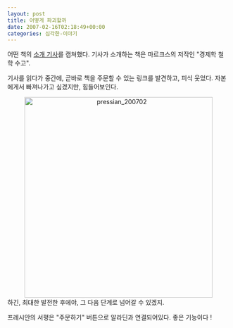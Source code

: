 ```yaml
---
layout: post
title: 어떻게 파괴할까
date: 2007-02-16T02:18:49+00:00
categories: 심각한-이야기
---
```

어떤 책의 <a href="http://www.pressian.com/scripts/section/article.asp?article_num=30070102123937" target="bb">소개 기사</a>를 캡쳐했다. 기사가 소개하는 책은 마르크스의 저작인 "경제학 철학 수고".

기사를 읽다가 중간에, 곧바로 책을 주문할 수 있는 링크를 발견하고, 피식 웃었다. 자본에게서 빠져나가고 싶겠지만, 힘들어보인다.

<center><a href="http://jinto.pe.kr/710/pressian_200702" rel="attachment wp-att-2878"><img class="alignnone size-full wp-image-2878" alt="pressian_200702" src="http://jinto.pe.kr/wp-content/uploads/2007/02/pressian_200702.jpg" width="427" height="456" /></a></center><center></center><center></center>하긴, 최대한 발전한 후에야, 그 다음 단계로 넘어갈 수 있겠지.

프레시안의 서평은 "주문하기" 버튼으로 알라딘과 연결되어있다. 좋은 기능이다 !
